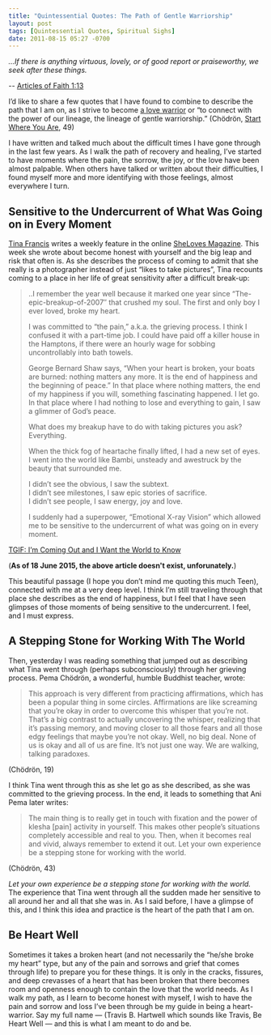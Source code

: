 ```yaml
---
title: "Quintessential Quotes: The Path of Gentle Warriorship"
layout: post
tags: [Quintessential Quotes, Spiritual Sighs]
date: 2011-08-15 05:27 -0700
---
```


*…If there is anything virtuous, lovely, or of good report or praiseworthy, we seek after these things.*

-- [Articles of Faith 1:13](http://lds.org/scriptures/pgp/a-of-f/1.13?lang=eng#12)

I’d like to share a few quotes that I have found to combine to describe the path that I am on, as I strive to become [a love warrior](http://zebrasounds.net/js-love-project/) or “to connect with the power of our lineage, the lineage of gentle warriorship.” (Chödrön, [Start Where You Are](http://www.amazon.com/Start-Where-You-Are-Compassionate/dp/1570628394/), 49)

I have written and talked much about the difficult times I have gone through in the last few years. As I walk the path of recovery and healing, I’ve started to have moments where the pain, the sorrow, the joy, or the love have been almost palpable. When others have talked or written about their difficulties, I found myself more and more identifying with those feelings, almost everywhere I turn.

Sensitive to the Undercurrent of What Was Going on in Every Moment
------------------------------------------------------------------

[Tina Francis](http://www.krop.com/tinafrancis/) writes a weekly feature in the online [SheLoves Magazine](http://shelovesmagazine.com/). This week she wrote about become honest with yourself and the big leap and risk that often is. As she describes the process of coming to admit that she really is a photographer instead of just “likes to take pictures”, Tina recounts coming to a place in her life of great sensitivity after a difficult break-up:

> ..I remember the year well because it marked one year since
> “The-epic-breakup-of-2007″ that crushed my soul. The first and only
> boy I ever loved, broke my heart.
>
> I was committed to “the pain,” a.k.a. the grieving process. I think I
> confused it with a part-time job. I could have paid off a killer house
> in the Hamptons, if there were an hourly wage for sobbing
> uncontrollably into bath towels.
>
> George Bernard Shaw says, “When your heart is broken, your boats are
> burned: nothing matters any more. It is the end of happiness and the
> beginning of peace.” In that place where nothing matters, the end of
> my happiness if you will, something fascinating happened. I let go. In
> that place where I had nothing to lose and everything to gain, I saw a
> glimmer of God’s peace.
>
> What does my breakup have to do with taking pictures you ask?
> Everything.
>
> When the thick fog of heartache finally lifted, I had a new set of
> eyes. I went into the world like Bambi, unsteady and awestruck by the
> beauty that surrounded me.
>
> I didn’t see the obvious, I saw the subtext.\
>  I didn’t see milestones, I saw epic stories of sacrifice.\
>  I didn’t see people, I saw energy, joy and love.
>
> I suddenly had a superpower, “Emotional X-ray Vision” which allowed me
> to be sensitive to the undercurrent of what was going on in every
> moment.

[TGIF: I’m Coming Out and I Want the World to
Know](http://shelovesmagazine.com/2011/tgif-im-coming-out-and-i-want-the-world-to-know/)

(**As of 18 June 2015, the above article doesn't exist, unforunately.**)

This beautiful passage (I hope you don’t mind me quoting this much Teen), connected with me at a very deep level. I think I’m still traveling through that place she describes as the end of happiness, but I feel that I have seen glimpses of those moments of being sensitive to the undercurrent. I feel, and I must express.

A Stepping Stone for Working With The World
-------------------------------------------

Then, yesterday I was reading something that jumped out as describing what Tina went through (perhaps subconsciously) through her grieving process. Pema Chödrön, a wonderful, humble Buddhist teacher, wrote:

> This approach is very different from practicing affirmations, which
> has been a popular thing in some circles. Affirmations are like
> screaming that you’re okay in order to overcome this whisper that
> you’re not. That’s a big contrast to actually uncovering the whisper,
> realizing that it’s passing memory, and moving closer to all those
> fears and all those edgy feelings that maybe you’re not okay. Well, no
> big deal. None of us is okay and all of us are fine. It’s not just one
> way. We are walking, talking paradoxes.

(Chödrön, 19)

I think Tina went through this as she let go as she described, as she was committed to the grieving process. In the end, it leads to something that Ani Pema later writes:

> The main thing is to really get in touch with fixation and the power
> of klesha \[pain\] activity in yourself. This makes other people’s
> situations completely accessible and real to you. Then, when it
> becomes real and vivid, always remember to extend it out. Let your own
> experience be a stepping stone for working with the world.

(Chödrön, 43)

*Let your own experience be a stepping stone for working with the world.* The experience that Tina went through all the sudden made her sensitive to all around her and all that she was in. As I said before, I have a glimpse of this, and I think this idea and practice is the heart of the path that I am on.

Be Heart Well
-------------

Sometimes it takes a broken heart (and not necessarily the “he/she broke my heart” type, but any of the pain and sorrows and grief that comes through life) to prepare you for these things. It is only in the cracks, fissures, and deep crevasses of a heart that has been broken that there becomes room and openness enough to contain the love that the world needs. As I walk my path, as I learn to become honest with myself, I wish to have the pain and sorrow and loss I’ve been through be my guide in being a heart-warrior. Say my full name — (Travis B. Hartwell which sounds like Travis, Be Heart Well — and this is what I am meant to do and be.

